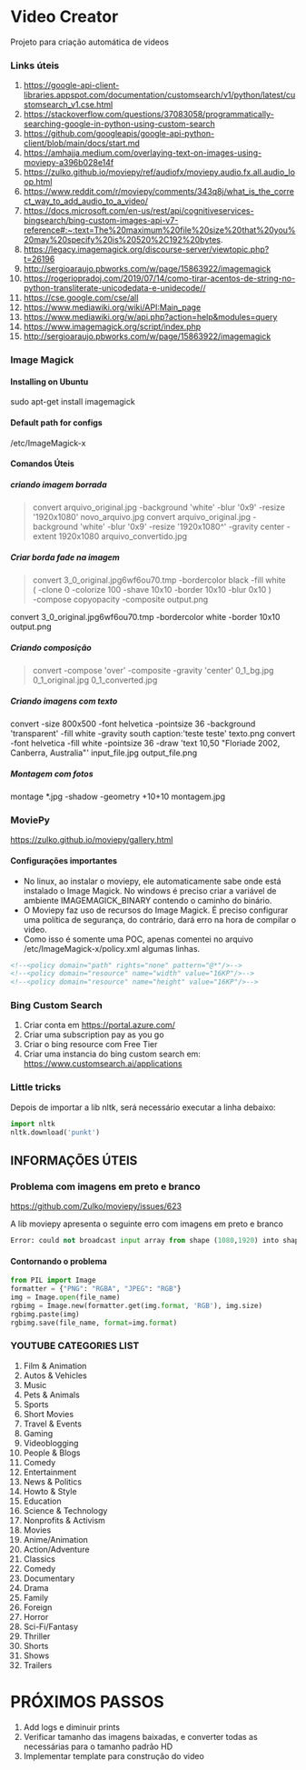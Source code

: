# Video Creator
Projeto para criação automática de videos

### Links úteis
1. https://google-api-client-libraries.appspot.com/documentation/customsearch/v1/python/latest/customsearch_v1.cse.html
2. https://stackoverflow.com/questions/37083058/programmatically-searching-google-in-python-using-custom-search
3. https://github.com/googleapis/google-api-python-client/blob/main/docs/start.md
4. https://amhajja.medium.com/overlaying-text-on-images-using-moviepy-a396b028e14f
5. https://zulko.github.io/moviepy/ref/audiofx/moviepy.audio.fx.all.audio_loop.html
6. https://www.reddit.com/r/moviepy/comments/343q8j/what_is_the_correct_way_to_add_audio_to_a_video/
7. https://docs.microsoft.com/en-us/rest/api/cognitiveservices-bingsearch/bing-custom-images-api-v7-reference#:~:text=The%20maximum%20file%20size%20that%20you%20may%20specify%20is%20520%2C192%20bytes.
8. https://legacy.imagemagick.org/discourse-server/viewtopic.php?t=26196
9. http://sergioaraujo.pbworks.com/w/page/15863922/imagemagick
10. https://rogeriopradoj.com/2019/07/14/como-tirar-acentos-de-string-no-python-transliterate-unicodedata-e-unidecode//
11. https://cse.google.com/cse/all
12. https://www.mediawiki.org/wiki/API:Main_page
13. https://www.mediawiki.org/w/api.php?action=help&modules=query
14. https://www.imagemagick.org/script/index.php
15. http://sergioaraujo.pbworks.com/w/page/15863922/imagemagick

### Image Magick
#### Installing on Ubuntu
sudo apt-get install imagemagick

#### Default path for configs
/etc/ImageMagick-x

#### Comandos Úteis

##### criando imagem borrada
> convert arquivo_original.jpg -background 'white' -blur '0x9' -resize '1920x1080' novo_arquivo.jpg
> convert arquivo_original.jpg -background 'white' -blur '0x9' -resize '1920x1080^' -gravity center -extent 1920x1080 arquivo_convertido.jpg

##### Criar borda fade na imagem
> convert 3_0_original.jpg6wf6ou70.tmp -bordercolor black -fill white \
   \( -clone 0 -colorize 100 -shave 10x10 -border 10x10 -blur 0x10 \) \
   -compose copyopacity -composite output.png

convert 3_0_original.jpg6wf6ou70.tmp -bordercolor white -border 10x10 output.png

##### Criando composição
> convert -compose 'over' -composite -gravity 'center' 0_1_bg.jpg 0_1_original.jpg 0_1_converted.jpg

##### Criando imagens com texto
convert -size 800x500 -font helvetica -pointsize 36 -background 'transparent' -fill white -gravity south caption:'teste teste' texto.png
convert -font helvetica -fill white -pointsize 36 -draw 'text 10,50 "Floriade 2002, Canberra, Australia"' input_file.jpg output_file.png

##### Montagem com fotos
montage *.jpg -shadow -geometry +10+10 montagem.jpg


### MoviePy
https://zulko.github.io/moviepy/gallery.html

#### Configurações importantes
- No linux, ao instalar o moviepy, ele automaticamente sabe onde está instalado o Image Magick. No windows é preciso criar a variável de ambiente IMAGEMAGICK_BINARY contendo o caminho do binário.
- O Moviepy faz uso de recursos do Image Magick. É preciso configurar uma política de segurança, do contrário, dará erro na hora de compilar o video.
- Como isso é somente uma POC, apenas comentei no arquivo /etc/ImageMagick-x/policy.xml algumas linhas.

```html
<!--<policy domain="path" rights="none" pattern="@*"/>-->
<!--<policy domain="resource" name="width" value="16KP"/>-->
<!--<policy domain="resource" name="height" value="16KP"/>-->
```

### Bing Custom Search
1) Criar conta em https://portal.azure.com/
2) Criar uma subscription pay as you go
2) Criar o bing resource com Free Tier
3) Criar uma instancia do bing custom search em: https://www.customsearch.ai/applications


### Little tricks
Depois de importar a lib nltk, será necessário executar a linha debaixo:

```python
import nltk
nltk.download('punkt')
```

## INFORMAÇÕES ÚTEIS

### Problema com imagens em preto e branco

https://github.com/Zulko/moviepy/issues/623

A lib moviepy apresenta o seguinte erro com imagens em preto e branco

```python
Error: could not broadcast input array from shape (1080,1920) into shape (1080,1920,3)
```

#### Contornando o problema
```python
from PIL import Image
formatter = {"PNG": "RGBA", "JPEG": "RGB"}
img = Image.open(file_name)
rgbimg = Image.new(formatter.get(img.format, 'RGB'), img.size)
rgbimg.paste(img)
rgbimg.save(file_name, format=img.format)
```


### YOUTUBE CATEGORIES LIST

1. Film & Animation
2. Autos & Vehicles
10. Music
15. Pets & Animals
17. Sports
18. Short Movies
19. Travel & Events
20. Gaming
21. Videoblogging
22. People & Blogs
23. Comedy
24. Entertainment
25. News & Politics
26. Howto & Style
27. Education
28. Science & Technology
29. Nonprofits & Activism
30. Movies
31. Anime/Animation
32. Action/Adventure
33. Classics
34. Comedy
35. Documentary
36. Drama
37. Family
38. Foreign
39. Horror
40. Sci-Fi/Fantasy
41. Thriller
42. Shorts
43. Shows
44. Trailers





# PRÓXIMOS PASSOS
1) Add logs e diminuir prints
2) Verificar tamanho das imagens baixadas, e converter todas as necessárias para o tamanho padrão HD
3) Implementar template para construção do video
